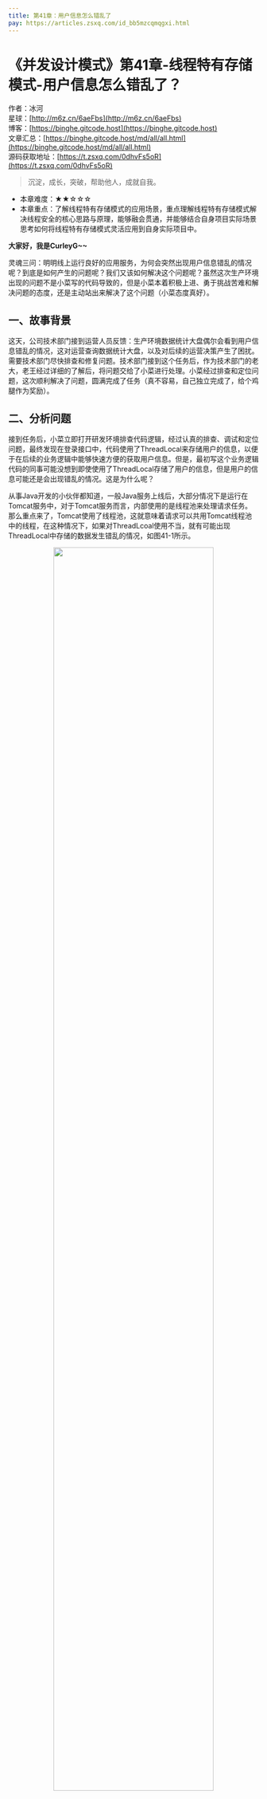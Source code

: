 ```yaml
---
title: 第41章：用户信息怎么错乱了
pay: https://articles.zsxq.com/id_bb5mzcqmqgxi.html
---
```


# 《并发设计模式》第41章-线程特有存储模式-用户信息怎么错乱了？

作者：冰河
<br/>星球：[http://m6z.cn/6aeFbs](http://m6z.cn/6aeFbs)
<br/>博客：[https://binghe.gitcode.host](https://binghe.gitcode.host)
<br/>文章汇总：[https://binghe.gitcode.host/md/all/all.html](https://binghe.gitcode.host/md/all/all.html)
<br/>源码获取地址：[https://t.zsxq.com/0dhvFs5oR](https://t.zsxq.com/0dhvFs5oR)

> 沉淀，成长，突破，帮助他人，成就自我。

* 本章难度：★★☆☆☆
* 本章重点：了解线程特有存储模式的应用场景，重点理解线程特有存储模式解决线程安全的核心思路与原理，能够融会贯通，并能够结合自身项目实际场景思考如何将线程特有存储模式灵活应用到自身实际项目中。

**大家好，我是CurleyG~~**

灵魂三问：明明线上运行良好的应用服务，为何会突然出现用户信息错乱的情况呢？到底是如何产生的问题呢？我们又该如何解决这个问题呢？虽然这次生产环境出现的问题不是小菜写的代码导致的，但是小菜本着积极上进、勇于挑战苦难和解决问题的态度，还是主动站出来解决了这个问题（小菜态度真好）。

## 一、故事背景

这天，公司技术部门接到运营人员反馈：生产环境数据统计大盘偶尔会看到用户信息错乱的情况，这对运营查询数据统计大盘，以及对后续的运营决策产生了困扰。需要技术部门尽快排查和修复问题。技术部门接到这个任务后，作为技术部门的老大，老王经过详细的了解后，将问题交给了小菜进行处理。小菜经过排查和定位问题，这次顺利解决了问题，圆满完成了任务（真不容易，自己独立完成了，给个鸡腿作为奖励）。

## 二、分析问题

接到任务后，小菜立即打开研发环境排查代码逻辑，经过认真的排查、调试和定位问题，最终发现在登录接口中，代码使用了ThreadLocal来存储用户的信息，以便于在后续的业务逻辑中能够快速方便的获取用户信息。但是，最初写这个业务逻辑代码的同事可能没想到即使使用了ThreadLocal存储了用户的信息，但是用户的信息可能还是会出现错乱的情况。这是为什么呢？

从事Java开发的小伙伴都知道，一般Java服务上线后，大部分情况下是运行在Tomcat服务中，对于Tomcat服务而言，内部使用的是线程池来处理请求任务。那么重点来了，Tomcat使用了线程池，这就意味着请求可以共用Tomcat线程池中的线程，在这种情况下，如果对ThreadLcoal使用不当，就有可能出现ThreadLocal中存储的数据发生错乱的情况，如图41-1所示。

<div align="center">
    <img src="https://binghe.gitcode.host/assets/images/core/concurrent/2023-10-28-001.png?raw=true" width="80%">
    <br/>
</div>

可以看到，当大量请求到来时，由于Tomcat内部使用的是线程池来处理请求任务，此时就可能会出现不同的请求共用了线程池中同一个线程的情况，线程中会使用ThreadLocal的get()方法获取数据，随后再使用ThreadLocal的set()方法存储数据，这就可能会出现数据错乱的情况。

## 三、重现问题

为了便于大家更好的了解问题所在，这里，我们写一段代码来模拟用户请求登录接口，登录成功后查询并存储用户信息到ThreadLocal的逻辑。源码详见：io.binghe.concurrent.design.threadlocal.wrong.ThreadLocalWrongTest。

```java
public class ThreadLocalWrongTest {
    
    private static final ExecutorService THREAD_POOL = new ThreadPoolExecutor(1,
            1,
            1,
            TimeUnit.MINUTES,
            new LinkedBlockingQueue<>(1024));
    
    private static final ThreadLocal<String> THREAD_LOCAL = new ThreadLocal<>();

    private static final int REQUEST_COUNT = 2;

    public static void main(String[] args) throws InterruptedException {
        CountDownLatch countDownLatch = new CountDownLatch(REQUEST_COUNT);
        System.out.println("重现问题开始");
        long startTime = System.currentTimeMillis();
        for (int i = 1; i <= REQUEST_COUNT; i++){
            int count = i;
            THREAD_POOL.execute(() -> {
                //先从THREAD_LOCAL中获取数据
                String username = THREAD_LOCAL.get();
                System.out.println("第" + count + "个请求第1次获取到的数据为：" + username);
                //存储数据到THREAD_LOCAL中
                THREAD_LOCAL.set("binghe00" + count);
                //再次从THREAD_LOCAL中查询数据
                username = THREAD_LOCAL.get();
                System.out.println("第" + count + "个请求第2次获取到的数据为：" + username);
                countDownLatch.countDown();
            });
        }
        System.out.println("重现问题结束，耗时：" + (System.currentTimeMillis() - startTime) + "ms");
        countDownLatch.await();
        THREAD_POOL.shutdown();
    }
}
```

可以看到，在ThreadLocalWrongTest类的代码中，创建了一个核心线程数和最大线程数都为1的线程池，来模拟线程池中只有一个线程的Tomcat服务。同时，定义了一个THREAD_LOCAL常量来模拟获取和存储用户信息，并且以请求两次为例重现问题。接下来，我们看看main()方法的实现。

main()方法中，最主要的逻辑就是在for循环，这里for循环模拟的是请求次数，由于线程池核心线程数和最大线程数都是1，此时有两个请求到来，那两个请求就一定会共用线程池中唯一的一个线程。此时，我们在for循环中将模拟的请求提交到线程池。首先，会从THREAD_LOCAL中获取数据并进行打印，随后会向THREAD_LOCAL中存储数据，接下来，再次从THREAD_LOCAL中获取数据并进行打印。按理说，两个请求之前没有影响才对，可事实却是在第2次请求中会获取到第1次请求存储到THREAD_LOCAL中的数据。

## 查看全文

加入[冰河技术](http://m6z.cn/6aeFbs)知识星球，解锁完整技术文章与完整代码
